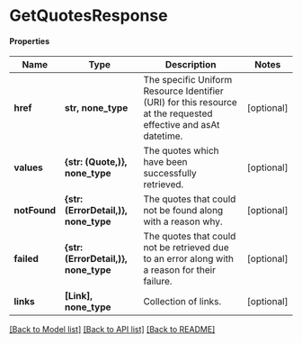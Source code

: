 # GetQuotesResponse

#### Properties
Name | Type | Description | Notes
------------ | ------------- | ------------- | -------------
**href** | **str, none_type** | The specific Uniform Resource Identifier (URI) for this resource at the requested effective and asAt datetime. | [optional] 
**values** | **{str: (Quote,)}, none_type** | The quotes which have been successfully retrieved. | [optional] 
**notFound** | **{str: (ErrorDetail,)}, none_type** | The quotes that could not be found along with a reason why. | [optional] 
**failed** | **{str: (ErrorDetail,)}, none_type** | The quotes that could not be retrieved due to an error along with a reason for their failure. | [optional] 
**links** | **[Link], none_type** | Collection of links. | [optional] 

[[Back to Model list]](../README.md#documentation-for-models) [[Back to API list]](../README.md#documentation-for-api-endpoints) [[Back to README]](../README.md)


